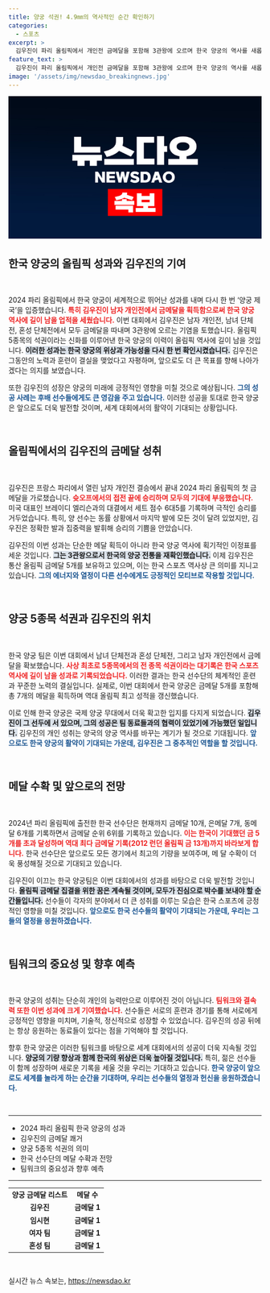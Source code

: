 ```yaml
---
title: 양궁 석권! 4.9㎜의 역사적인 순간 확인하기
categories:
  - 스포츠
excerpt: >
  김우진이 파리 올림픽에서 개인전 금메달을 포함해 3관왕에 오르며 한국 양궁의 역사를 새롭게 썼습니다! 한국은 양궁 5종목을 석권하며 7개 메달을 획득, 역대 최고 성적을 기록했습니다. 클릭하고 자세한 소식을 확인하세요!
feature_text: >
  김우진이 파리 올림픽에서 개인전 금메달을 포함해 3관왕에 오르며 한국 양궁의 역사를 새롭게 썼습니다! 한국은 양궁 5종목을 석권하며 7개 메달을 획득, 역대 최고 성적을 기록했습니다. 클릭하고 자세한 소식을 확인하세요!
image: '/assets/img/newsdao_breakingnews.jpg'
---
```


<p><img src="/assets/img/newsdao_breakingnews.jpg" alt="flaretime 속보" /></p>

<h2 data-ke-size="size26">한국 양궁의 올림픽 성과와 김우진의 기여</h2>

<p data-ke-size="size16">&nbsp;</p>

<p data-ke-size="size16">2024 파리 올림픽에서 한국 양궁이 세계적으로 뛰어난 성과를 내며 다시 한 번 ‘양궁 제국’을 입증했습니다. <b><span style="color: #ee2323;">특히 김우진이 남자 개인전에서 금메달을 획득함으로써 한국 양궁 역사에 길이 남을 업적을 세웠습니다.</span></b> 이번 대회에서 김우진은 남자 개인전, 남녀 단체전, 혼성 단체전에서 모두 금메달을 따내며 3관왕에 오르는 기염을 토했습니다. 올림픽 5종목의 석권이라는 신화를 이루어낸 한국 양궁의 이력이 올림픽 역사에 길이 남을 것입니다. <b><span style="background-color: #21538527;">이러한 성과는 한국 양궁의 위상과 가능성을 다시 한 번 확인시켰습니다.</span></b> 김우진은 그동안의 노력과 훈련이 결실을 맺었다고 자평하며, 앞으로도 더 큰 목표를 향해 나아가겠다는 의지를 보였습니다.</p>

<p data-ke-size="size16">또한 김우진의 성장은 양궁의 미래에 긍정적인 영향을 미칠 것으로 예상됩니다. <b><span style="color: #1a5490;">그의 성공 사례는 후배 선수들에게도 큰 영감을 주고 있습니다.</span></b> 이러한 성공을 토대로 한국 양궁은 앞으로도 더욱 발전할 것이며, 세계 대회에서의 활약이 기대되는 상황입니다.</p>

<p data-ke-size="size16">&nbsp;</p>

<h2 data-ke-size="size26">올림픽에서의 김우진의 금메달 성취</h2>

<p data-ke-size="size16">&nbsp;</p>

<p data-ke-size="size16">김우진은 프랑스 파리에서 열린 남자 개인전 결승에서 끝내 2024 파리 올림픽의 첫 금메달을 가로챘습니다. <b><span style="color: #ee2323;">슛오프에서의 접전 끝에 승리하며 모두의 기대에 부응했습니다.</span></b> 미국 대표인 브레이디 엘리슨과의 대결에서 세트 점수 6대5를 기록하며 극적인 승리를 거두었습니다. 특히, 양 선수는 동률 상황에서 마지막 발에 모든 것이 달려 있었지만, 김우진은 정확한 발과 집중력을 발휘해 승리의 기쁨을 안았습니다.</p>

<p data-ke-size="size16">김우진의 이번 성과는 단순한 메달 획득이 아니라 한국 양궁 역사에 획기적인 이정표를 세운 것입니다. <b><span style="background-color: #21538527;">그는 3관왕으로서 한국의 양궁 전통을 재확인했습니다.</span></b> 이제 김우진은 통산 올림픽 금메달 5개를 보유하고 있으며, 이는 한국 스포츠 역사상 큰 의미를 지니고 있습니다. <b><span style="color: #1a5490;">그의 에너지와 열정이 다른 선수에게도 긍정적인 모티브로 작용할 것입니다.</span></b></p>

<p data-ke-size="size16">&nbsp;</p>

<h2 data-ke-size="size26">양궁 5종목 석권과 김우진의 위치</h2>

<p data-ke-size="size16">&nbsp;</p>

<p data-ke-size="size16">한국 양궁 팀은 이번 대회에서 남녀 단체전과 혼성 단체전, 그리고 남자 개인전에서 금메달을 확보했습니다. <b><span style="color: #ee2323;">사상 최초로 5종목에서의 전 종목 석권이라는 대기록은 한국 스포츠 역사에 길이 남을 성과로 기록되었습니다.</span></b> 이러한 결과는 한국 선수단의 체계적인 훈련과 꾸준한 노력의 결실입니다. 실제로, 이번 대회에서 한국 양궁은 금메달 5개를 포함해 총 7개의 메달을 획득하며 역대 올림픽 최고 성적을 갱신했습니다.</p>

<p data-ke-size="size16">이로 인해 한국 양궁은 국제 양궁 무대에서 더욱 확고한 입지를 다지게 되었습니다. <b><span style="background-color: #21538527;">김우진이 그 선두에 서 있으며, 그의 성공은 팀 동료들과의 협력이 있었기에 가능했던 일입니다.</span></b> 김우진의 개인 성취는 양국의 양궁 역사를 바꾸는 계기가 될 것으로 기대됩니다. <b><span style="color: #1a5490;">앞으로도 한국 양궁의 활약이 기대되는 가운데, 김우진은 그 중추적인 역할을 할 것입니다.</span></b></p>

<p data-ke-size="size16">&nbsp;</p>

<h2 data-ke-size="size26">메달 수확 및 앞으로의 전망</h2>

<p data-ke-size="size16">&nbsp;</p>

<p data-ke-size="size16">2024년 파리 올림픽에 출전한 한국 선수단은 현재까지 금메달 10개, 은메달 7개, 동메달 6개를 기록하면서 금메달 순위 6위를 기록하고 있습니다. <b><span style="color: #ee2323;">이는 한국이 기대했던 금 5개를 초과 달성하며 역대 최다 금메달 기록(2012 런던 올림픽 금 13개)까지 바라보게 합니다.</span></b> 한국 선수단은 앞으로도 모든 경기에서 최고의 기량을 보여주며, 메 달 수확이 더욱 풍성해질 것으로 기대되고 있습니다.</p>

<p data-ke-size="size16">김우진이 이끄는 한국 양궁팀은 이번 대회에서의 성과를 바탕으로 더욱 발전할 것입니다. <b><span style="background-color: #21538527;">올림픽 금메달 집결을 위한 꿈은 계속될 것이며, 모두가 진심으로 박수를 보내야 할 순간들입니다.</span></b> 선수들이 각자의 분야에서 더 큰 성취를 이루는 모습은 한국 스포츠에 긍정적인 영향을 미칠 것입니다. <b><span style="color: #1a5490;">앞으로도 한국 선수들의 활약이 기대되는 가운데, 우리는 그들의 열정을 응원하겠습니다.</span></b></p>

<p data-ke-size="size16">&nbsp;</p>

<h2 data-ke-size="size26">팀워크의 중요성 및 향후 예측</h2>

<p data-ke-size="size16">&nbsp;</p>

<p data-ke-size="size16">한국 양궁의 성취는 단순히 개인의 능력만으로 이루어진 것이 아닙니다. <b><span style="color: #ee2323;">팀워크와 결속력 또한 이번 성과에 크게 기여했습니다.</span></b> 선수들은 서로의 훈련과 경기를 통해 서로에게 긍정적인 영향을 미치며, 기술적, 정신적으로 성장할 수 있었습니다. 김우진의 성공 뒤에는 항상 응원하는 동료들이 있다는 점을 기억해야 할 것입니다.</p>

<p data-ke-size="size16">향후 한국 양궁은 이러한 팀워크를 바탕으로 세계 대회에서의 성공이 더욱 지속될 것입니다. <b><span style="background-color: #21538527;">양궁의 기량 향상과 함께 한국의 위상은 더욱 높아질 것입니다.</span></b> 특히, 젊은 선수들이 함께 성장하며 새로운 기록을 세울 것을 우리는 기대하고 있습니다. <b><span style="color: #1a5490;">한국 양궁이 앞으로도 세계를 놀라게 하는 순간을 기대하며, 우리는 선수들의 열정과 헌신을 응원하겠습니다.</span></b></p>

<p data-ke-size="size16">&nbsp;</p>

<hr />

<ul>
    <li>2024 파리 올림픽 한국 양궁의 성과</li>
    <li>김우진의 금메달 쾌거</li>
    <li>양궁 5종목 석권의 의미</li>
    <li>한국 선수단의 메달 수확과 전망</li>
    <li>팀워크의 중요성과 향후 예측</li>
</ul>

<hr />

<table style="width: 100%; border-collapse: collapse;">
    <tbody>
        <tr>
            <td style="text-align: center; height: 17px;"><b>양궁 금메달 리스트</b></td>
            <td style="text-align: center; height: 17px;"><b>메달 수</b></td>
        </tr>
        <tr>
            <td style="text-align: center; height: 17px;"><b>김우진</b></td>
            <td style="text-align: center; height: 17px;"><b>금메달 1</b></td>
        </tr>
        <tr>
            <td style="text-align: center; height: 17px;"><b>임시현</b></td>
            <td style="text-align: center; height: 17px;"><b>금메달 1</b></td>
        </tr>
        <tr>
            <td style="text-align: center; height: 17px;"><b>여자 팀</b></td>
            <td style="text-align: center; height: 17px;"><b>금메달 1</b></td>
        </tr>
        <tr>
            <td style="text-align: center; height: 17px;"><b>혼성 팀</b></td>
            <td style="text-align: center; height: 17px;"><b>금메달 1</b></td>
        </tr>
    </tbody>
</table>

<p data-ke-size="size16">&nbsp;</p>
실시간 뉴스 속보는, <a href="https://newsdao.kr" rel="dofollow">https://newsdao.kr</a>


